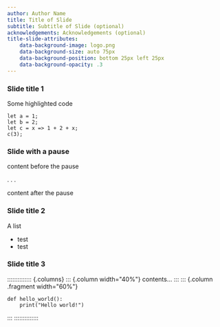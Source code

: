 ```yaml
---
author: Author Name
title: Title of Slide
subtitle: Subtitle of Slide (optional)
acknowledgements: Acknowledgements (optional)
title-slide-attributes:
    data-background-image: logo.png
    data-background-size: auto 75px
    data-background-position: bottom 25px left 25px
    data-background-opacity: .3
---
```




### Slide title 1

Some highlighted code

```{data-line-numbers=1|2-3|4}
let a = 1;
let b = 2;
let c = x => 1 + 2 + x;
c(3);
```

### Slide with a pause

content before the pause

. . .

content after the pause

### Slide title 2

A list

* test
* test

### Slide title 3
:::::::::::::: {.columns}
::: {.column width="40%"}
contents...
:::
::: {.column .fragment width="60%"}
```{data-line-numbers=1|2}
def hello_world():
    print("Hello world!")
```
:::
::::::::::::::
